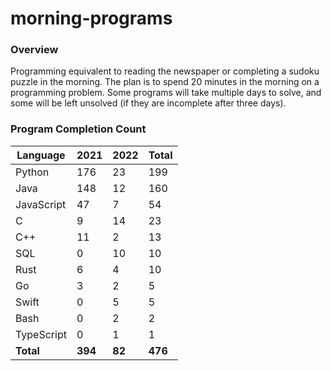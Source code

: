 # morning-programs

### Overview

Programming equivalent to reading the newspaper or completing a sudoku puzzle in the morning.  The plan is to spend 20 
minutes in the morning on a programming problem.  Some programs will take multiple days to solve, and some will be left 
unsolved (if they are incomplete after three days).

### Program Completion Count

| Language     | 2021    | 2022    | Total   |
|--------------|---------|---------|---------|
| Python       | 176     | 23      | 199     |
| Java         | 148     | 12      | 160     |
| JavaScript   | 47      | 7       | 54      |
| C            | 9       | 14      | 23      |
| C++          | 11      | 2       | 13      |
| SQL          | 0       | 10      | 10      |
| Rust         | 6       | 4       | 10      |
| Go           | 3       | 2       | 5       |
| Swift        | 0       | 5       | 5       |
| Bash         | 0       | 2       | 2       |
| TypeScript   | 0       | 1       | 1       |
| **Total**    | **394** | **82**  | **476** |
